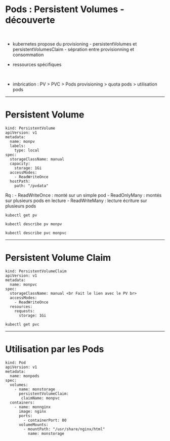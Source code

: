 # Pods : Persistent Volumes - découverte


<br>

* kubernetes propose du provisioning
		- persistentVolumes et persistentVolumesClaim
		- sépration entre provisionning et consommation

* ressources spécifiques


<br>

* imbrication :
		PV > PVC > Pods
		provisioning > quota pods > utilisation pods


----------------------------------------------------------------


# Persistent Volume


```
kind: PersistentVolume
apiVersion: v1
metadata:
  name: monpv
  labels:
    type: local
spec:
  storageClassName: manual
  capacity:
    storage: 1Gi
  accessModes:
    - ReadWriteOnce
  hostPath:
    path: "/pvdata"
```

Rq :
	- ReadWriteOnce : monté sur un simple pod
	-	ReadOnlyMany : montés sur plusieurs pods en lecture
	- ReadWriteMany : lecture écriture sur plusieurs pods

```
kubectl get pv

kubectl describe pv monpv

kubectl describe pvc monpvc
```

-----------------------------------------------------------------

# Persistent Volume Claim


```
kind: PersistentVolumeClaim
apiVersion: v1
metadata:
  name: monpvc
spec:
  storageClassName: manual <br Fait le lien avec le PV br>
  accessModes:
    - ReadWriteOnce
  resources:
    requests:
      storage: 1Gi
```

```
kubectl get pvc
```

-----------------------------------------------------------------


# Utilisation par les Pods


```
kind: Pod
apiVersion: v1
metadata:
  name: monpods
spec:
  volumes:
    - name: monstorage
      persistentVolumeClaim:
       claimName: monpvc
  containers:
    - name: monnginx
      image: nginx
      ports:
        - containerPort: 80
      volumeMounts:
        - mountPath: "/usr/share/nginx/html"
          name: monstorage
```

